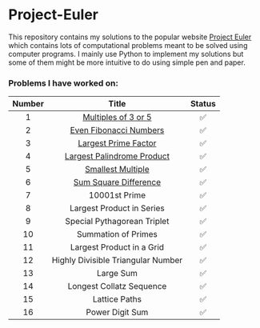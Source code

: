 # Project-Euler

This repository contains my solutions to the popular website [Project Euler](https://projecteuler.net/) which contains lots of computational problems meant to be solved using computer programs.
I mainly use Python to implement my solutions but some of them might be more intuitive to do using simple pen and paper.

### Problems I have worked on:

| Number | Title | Status |
| :------: | :-----: | :------: |
| 1 | [Multiples of 3 or 5](./Python/1.py) | ✅ |
| 2 | [Even Fibonacci Numbers](./Python/2.py) | ✅ |
| 3 | [Largest Prime Factor](./Python/3.py) | ✅ |
| 4 | [Largest Palindrome Product](./Python/4.py) | ✅ |
| 5 | [Smallest Multiple](./Python/5.py) | ✅ |
| 6 | [Sum Square Difference](./Python/6.py) | ✅ |
| 7 | 10001st Prime | ✅ |
| 8 | Largest Product in Series | ✅ |
| 9 | Special Pythagorean Triplet | ✅ |
| 10 | Summation of Primes | ✅ |
| 11 | Largest Product in a Grid | ✅ |
| 12 | Highly Divisible Triangular Number | ✅ |
| 13 | Large Sum | ✅ |
| 14 | Longest Collatz Sequence | ✅ |
| 15 | Lattice Paths | ✅ |
| 16 | Power Digit Sum | ✅ |
